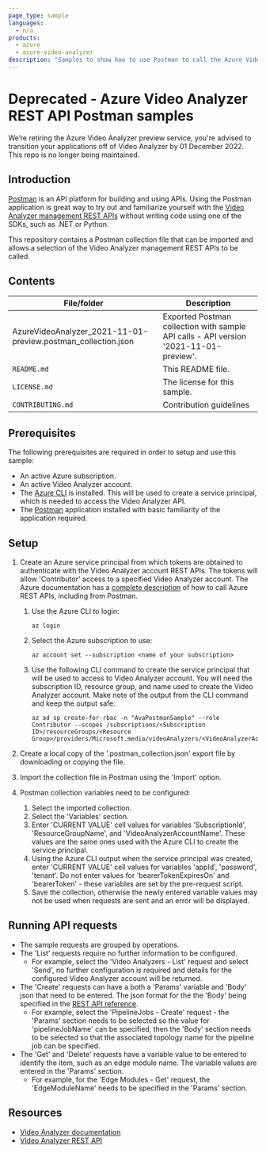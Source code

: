 ```yaml
---
page_type: sample
languages:
  - n/a
products:
  - azure
  - azure-video-analyzer
description: "Samples to show how to use Postman to call the Azure Video Analyzer management API."  
---
```


# Deprecated - Azure Video Analyzer REST API Postman samples

We’re retiring the Azure Video Analyzer preview service, you're advised to transition your applications off of Video Analyzer by 01 December 2022. This repo is no longer being maintained.

## Introduction

[Postman](https://www.postman.com) is an API platform for building and using APIs. Using the Postman application is great way to try out and familiarize yourself with the [Video Analyzer management REST APIs](https://docs.microsoft.com/rest/api/videoanalyzer/) without writing code using one of the SDKs, such as .NET or Python.

This repository contains a Postman collection file that can be imported and allows a selection of the Video Analyzer management REST APIs to be called.

## Contents

| File/folder       | Description                                |
|----------------------|--------------------------------------------|
| AzureVideoAnalyzer_2021-11-01-preview.postman_collection.json | Exported Postman collection with sample API calls - API version '2021-11-01-preview'. |
| `README.md` | This README file. |
| `LICENSE.md` | The license for this sample. |
| `CONTRIBUTING.md` | Contribution guidelines |

## Prerequisites

The following prerequisites are required in order to setup and use this sample:

- An active Azure subscription.
- An active Video Analyzer account.
- The [Azure CLI](https://docs.microsoft.com/cli/azure/) is installed. This will be used to create a service principal, which is needed to access the Video Analyzer API.
- The [Postman](https://www.postman.com) application installed with basic familiarity of the application required.

## Setup

1. Create an Azure service principal from which tokens are obtained to authenticate with the Video Analyzer account REST APIs. The tokens will allow 'Contributor' access to a specified Video Analyzer account. The Azure documentation has a [complete description](https://docs.microsoft.com/rest/api/azure/) of how to call Azure REST APIs, including from Postman.
    1. Use the Azure CLI to login:
        ```azurecli
        az login
        ```

    1. Select the Azure subscription to use:
        ```azurecli
        az account set --subscription <name of your subscription>
        ```

    1. Use the following CLI command to create the service principal that will be used to access to Video Analyzer account. You will need the subscription ID, resource group, and name used to create the Video Analyzer account. Make note of the output from the CLI command and keep the output safe.
        ```azurecli
        az ad sp create-for-rbac -n "AvaPostmanSample" --role Contributor --scopes /subscriptions/<Subscription ID>/resourceGroups/<Resource Group>/providers/Microsoft.media/videoAnalyzers/<VideoAnalyzerAccountName>
        ```

1. Create a local copy of the '.postman_collection.json' export file by downloading or copying the file.
1. Import the collection file in Postman using the 'Import' option.
1. Postman collection variables need to be configured:
    1. Select the imported collection.
    1. Select the 'Variables' section.
    1. Enter 'CURRENT VALUE' cell values for variables 'SubscriptionId', 'ResourceGroupName', and 'VideoAnalyzerAccountName'. These values are the same ones used with the Azure CLI to create the service principal.
    1. Using the Azure CLI output when the service principal was created, enter 'CURRENT VALUE' cell values for variables 'appId', 'password', 'tenant'. Do not enter values for 'bearerTokenExpiresOn' and 'bearerToken' - these variables are set by the pre-request script.
    1. Save the collection, otherwise the newly entered variable values may not be used when requests are sent and an error will be displayed.

## Running API requests

- The sample requests are grouped by operations.
- The 'List' requests require no further information to be configured.
    - For example, select the 'Video Analyzers - List' request and select 'Send', no further configuration is required and details for the configured Video Analyzer account will be returned.
- The 'Create' requests can have a both a 'Params' variable and 'Body' json that need to be entered. The json format for the the 'Body' being specified in the [REST API reference](https://docs.microsoft.com/rest/api/videoanalyzer/).
    - For example, select the 'PipelineJobs - Create' request - the 'Params' section needs to be selected so the value for 'pipelineJobName' can be specified, then the 'Body' section needs to be selected so that the associated topology name for the pipeline job can be specified.
- The 'Get' and 'Delete' requests have a variable value to be entered to identify the item, such as an edge module name. The variable values are entered in the 'Params' section.
    - For example, for the 'Edge Modules - Get' request, the 'EdgeModuleName' needs to be specified in the 'Params' section.

## Resources

- [Video Analyzer documentation](https://docs.microsoft.com/azure/azure-video-analyzer/video-analyzer-docs)
- [Video Analyzer REST API](https://docs.microsoft.com/rest/api/videoanalyzer/)

